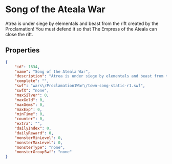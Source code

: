 # Song of the Ateala War

Atrea is under siege by elementals and beast from the rift created by the Proclamation! You must defend it so that The Empress of the Ateala can close the rift.

## Properties

```json
{
    "id": 1634,
    "name": "Song of the Ateala War",
    "description": "Atrea is under siege by elementals and beast from the rift created by the Proclamation! You must defend it so that The Empress of the Ateala can close the rift.",
    "complete": "",
    "swf": "wars\/Proclamation1War\/town-song-static-r1.swf",
    "swfX": "none",
    "maxSilver": 0,
    "maxGold": 0,
    "maxGems": 0,
    "maxExp": 0,
    "minTime": 0,
    "counter": 0,
    "extra": "",
    "dailyIndex": 0,
    "dailyReward": 0,
    "monsterMinLevel": 0,
    "monsterMaxLevel": 0,
    "monsterType": "none",
    "monsterGroupSwf": "none"
}
```

